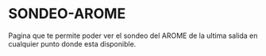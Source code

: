 # SONDEO-AROME
Pagina que te permite poder ver el sondeo del AROME de la ultima salida en cualquier punto donde esta disponible. 

